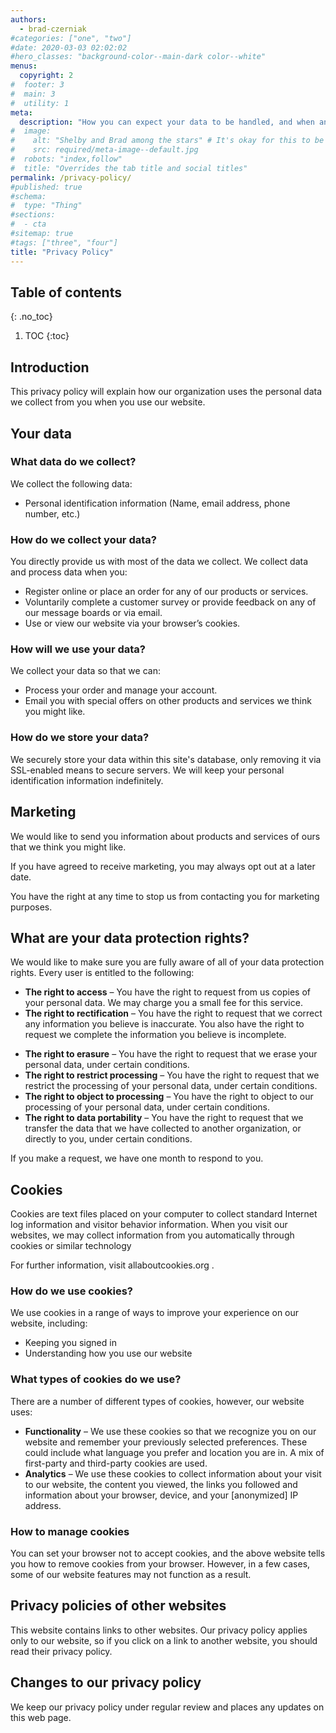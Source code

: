```yaml
---
authors:
  - brad-czerniak
#categories: ["one", "two"]
#date: 2020-03-03 02:02:02
#hero_classes: "background-color--main-dark color--white"
menus:
  copyright: 2
#  footer: 3
#  main: 3
#  utility: 1
meta:
  description: "How you can expect your data to be handled, and when and where cookies are used on the site."
#  image:
#    alt: "Shelby and Brad among the stars" # It's okay for this to be empty if the image is decorative
#    src: required/meta-image--default.jpg
#  robots: "index,follow"
#  title: "Overrides the tab title and social titles"
permalink: /privacy-policy/
#published: true
#schema:
#  type: "Thing"
#sections:
#  - cta
#sitemap: true
#tags: ["three", "four"]
title: "Privacy Policy"
---
```


## Table of contents
{: .no_toc}

1. TOC
{:toc}

## Introduction

This privacy policy will explain how our organization uses the personal data we collect from you when you use our website.

## Your data

### What data do we collect?

We collect the following data:

  * Personal identification information (Name, email address, phone number, etc.)


### How do we collect your data?

You directly provide us with most of the data we collect. We collect data and process data when you:

  * Register online or place an order for any of our products or services.
  * Voluntarily complete a customer survey or provide feedback on any of our message boards or via email.
  * Use or view our website via your browser’s cookies.

### How will we use your data?

We collect your data so that we can:

  * Process your order and manage your account.
  * Email you with special offers on other products and services we think you might like.

### How do we store your data?

We securely store your data within this site's database, only removing it via SSL-enabled means to secure servers.
We will keep your personal identification information indefinitely.

## Marketing

We would like to send you information about products and services of ours that we think you might like.

If you have agreed to receive marketing, you may always opt out at a later date.

You have the right at any time to stop us from contacting you for marketing purposes.

## What are your data protection rights?

We would like to make sure you are fully aware of all of your data protection rights. Every user is entitled to the following:

  * **The right to access** – You have the right to request from us copies of your personal data. We may charge you a small
    fee for this service.
  * **The right to rectification** – You have the right to request that we correct any information you believe is inaccurate.
    You also have the right to request we complete the information you believe is incomplete.</p>
  * **The right to erasure** – You have the right to request that we erase your personal data, under certain conditions.
  * **The right to restrict processing** – You have the right to request that we restrict the processing of your personal
    data, under certain conditions.
  * **The right to object to processing** – You have the right to object to our processing of your personal data, under
    certain conditions.
  * **The right to data portability** – You have the right to request that we transfer the data that we have collected to
    another organization, or directly to you, under certain conditions.

If you make a request, we have one month to respond to you.

## Cookies

Cookies are text files placed on your computer to collect standard Internet log information and visitor behavior information.
When you visit our websites, we may collect information from you automatically through cookies or similar technology

For further information, visit allaboutcookies.org .

### How do we use cookies?

We use cookies in a range of ways to improve your experience on our website, including:

  * Keeping you signed in
  * Understanding how you use our website

### What types of cookies do we use?

There are a number of different types of cookies, however, our website uses:

  * **Functionality** – We use these cookies so that we recognize you on our website and remember your previously selected
    preferences. These could include what language you prefer and location you are in. A mix of first-party and third-party
    cookies are used.
  * **Analytics** – We use these cookies to collect information about your visit to our website, the content you viewed,
    the links you followed and information about your browser, device, and your [anonymized] IP address.

### How to manage cookies

You can set your browser not to accept cookies, and the above website tells you how to remove cookies from your browser.
However, in a few cases, some of our website features may not function as a result.

## Privacy policies of other websites

This website contains links to other websites. Our privacy policy applies only to our website, so if you click on a link
to another website, you should read their privacy policy.

## Changes to our privacy policy

We keep our privacy policy under regular review and places any updates on this web page.
